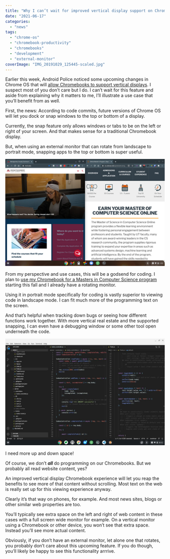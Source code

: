 ```yaml
---
title: "Why I can’t wait for improved vertical display support on Chromebooks"
date: "2021-06-17"
categories: 
  - "news"
tags: 
  - "chrome-os"
  - "chromebook-productivity"
  - "chromebooks"
  - "development"
  - "external-monitor"
coverImage: "IMG_20191029_125445-scaled.jpg"
---
```


Earlier this week, Android Police noticed some upcoming changes in Chrome OS that will [allow Chromebooks to support vertical displays](https://www.androidpolice.com/2021/06/15/chromeos-is-about-to-get-a-lot-better-with-a-vertical-monitor/). I suspect most of you don’t care but I do. I can’t wait for this feature and aside from explaining why it matters to me, I’ll illustrate a use case that you’ll benefit from as well.

First, the news: According to code commits, future versions of Chrome OS will let you dock or snap windows to the top or bottom of a display.

Currently, the snap feature only allows windows or tabs to be on the left or right of your screen. And that makes sense for a traditional Chromebook display.

But, when using an external monitor that can rotate from landscape to portrait mode, snapping apps to the top or bottom is super useful.

![Split screen snap on a Chromebook](images/split-screen-1024x683.jpg)

From my perspective and use cases, this will be a godsend for coding. I plan to [use my Chromebook for a Masters in Computer Science program](https://www.aboutchromebooks.com/news/linux-on-chromebooks-just-might-get-me-through-a-masters-in-computer-science/) starting this fall and I already have a rotating monitor.

Using it in portrait mode specifically for coding is vastly superior to viewing code in landscape mode. I can fit much more of the programming text on the screen.

And that’s helpful when tracking down bugs or seeing how different functions work together. With more vertical real estate and the supported snapping, I can even have a debugging window or some other tool open underneath the code.

![Coding on a Chromebook](images/Todo-app-in-React-using-Linux-on-Chromebook-1024x683.jpg)

I need more up and down space!

Of course, we don’t **_all_** do programming on our Chromebooks. But we probably all read website content, yes?

An improved vertical display Chromebook experience will let you reap the benefits to see more of that content without scrolling. Most text on the web is really set up for this viewing experience anyway.

Clearly it’s that way on phones, for example. And most news sites, blogs or other similar web properties are too.

You’ll typically see extra space on the left and right of web content in these cases with a full screen wide monitor for example. On a vertical monitor using a Chromebook or other device, you won’t see that extra space. Instead you’ll see more actual content.

Obviously, if you don’t have an external monitor, let alone one that rotates, you probably don’t care about this upcoming feature. If you do though, you’ll likely be happy to see this functionality arrrive.
